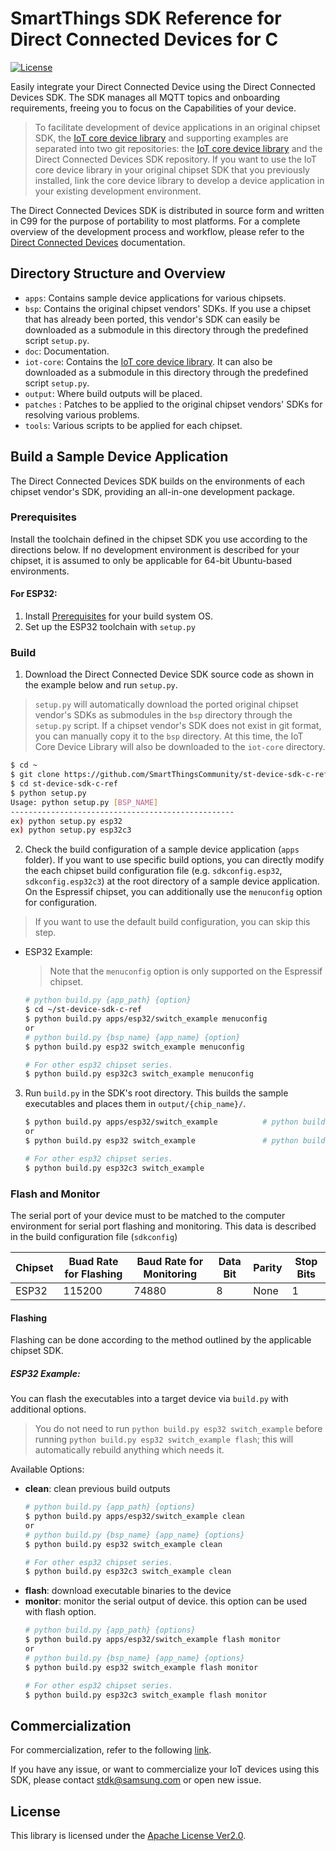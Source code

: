 # SmartThings SDK Reference for Direct Connected Devices for C

[![License](https://img.shields.io/badge/licence-Apache%202.0-brightgreen.svg?style=flat)](LICENSE)

Easily integrate your Direct Connected Device using the Direct Connected Devices SDK. The SDK manages all MQTT topics and onboarding requirements, freeing you to focus on the Capabilities of your device.

> To facilitate development of device applications in an original chipset SDK, the [IoT core device library](https://github.com/SmartThingsCommunity/st-device-sdk-c) and supporting examples are separated into two git repositories:
the [IoT core device library](https://github.com/SmartThingsCommunity/st-device-sdk-c) and the Direct Connected Devices SDK repository. If you want to use the IoT core device library in your original chipset SDK that you previously installed, link the core device library to develop a device application in your existing development environment.

The Direct Connected Devices SDK is distributed in source form and written in C99 for the purpose of portability to most platforms. For a complete overview of the development process and workflow, please refer to the [Direct Connected Devices](https://developer.smartthings.com/docs/devices/direct-connected/get-started) documentation.

## Directory Structure and Overview

- `apps`: Contains sample device applications for various chipsets.
- `bsp`: Contains the original chipset vendors' SDKs.  If you use a chipset that has already been ported, this vendor's SDK can easily be downloaded as a submodule in this directory through the predefined script `setup.py`.
- `doc`: Documentation.
- `iot-core`: Contains the [IoT core device library](https://github.com/SmartThingsCommunity/st-device-sdk-c). It can also be downloaded as a submodule in this directory through the predefined script `setup.py`.
- `output`: Where build outputs will be placed.
- `patches` : Patches to be applied to the original chipset vendors' SDKs for resolving various problems.
- `tools`: Various scripts to be applied for each chipset.

## Build a Sample Device Application

The Direct Connected Devices SDK builds on the environments of each chipset vendor's SDK, providing an all-in-one development package.

### Prerequisites

Install the toolchain defined in the chipset SDK you use according to the directions below. If no development environment is described for your chipset, it is assumed to only be applicable for 64-bit Ubuntu-based environments.

#### For ESP32:
1. Install [Prerequisites](https://docs.espressif.com/projects/esp-idf/en/release-v4.3/esp32/get-started/index.html#step-1-install-prerequisites) for your build system OS.
2. Set up the ESP32 toolchain with `setup.py`

### Build

1. Download the Direct Connected Device SDK source code as shown in the example below and run `setup.py`.

> `setup.py` will automatically download the ported original chipset vendor's SDKs as submodules in the `bsp` directory through the `setup.py` script. If a chipset vendor's SDK does not exist in git format, you can manually copy it to the `bsp` directory. At this time, the IoT Core Device Library will also be downloaded to the `iot-core` directory.

 ```sh
 $ cd ~
 $ git clone https://github.com/SmartThingsCommunity/st-device-sdk-c-ref.git
 $ cd st-device-sdk-c-ref
 $ python setup.py
 Usage: python setup.py [BSP_NAME]
 --------------------------------------------------
 ex) python setup.py esp32
 ex) python setup.py esp32c3
 ```

2. Check the build configuration of a sample device application (`apps` folder). If you want to use specific build options, you can directly modify the each chipset build configuration file (e.g. `sdkconfig.esp32`, `sdkconfig.esp32c3`) at the root directory of a sample device application. On the Espressif chipset, you can additionally use the `menuconfig` option for configuration.

> If you want to use the default build configuration, you can skip this step.

   - ESP32 Example:
     > Note that the `menuconfig` option is only supported on the Espressif chipset.
     ```sh
     # python build.py {app_path} {option}
     $ cd ~/st-device-sdk-c-ref
     $ python build.py apps/esp32/switch_example menuconfig
	 or
     # python build.py {bsp_name} {app_name} {option}
     $ python build.py esp32 switch_example menuconfig

     # For other esp32 chipset series.
     $ python build.py esp32c3 switch_example menuconfig
     ```

3. Run `build.py` in the SDK's root directory. This builds the sample executables and places them in `output/{chip_name}/`.

   ```sh
   $ python build.py apps/esp32/switch_example          # python build.py {app_path}
   or
   $ python build.py esp32 switch_example               # python build.py {bsp_name} {app_name}

   # For other esp32 chipset series.
   $ python build.py esp32c3 switch_example
   ```

### Flash and Monitor

The serial port of your device must to be matched to the computer environment for serial port flashing and monitoring. This data is described in the build configuration file (`sdkconfig`)


|Chipset|Buad Rate for Flashing|Baud Rate for Monitoring|Data Bit|Parity|Stop Bits|
|-------|----------------------|------------------------|--------|------|---|
|ESP32|115200|74880|8|None|1|

#### Flashing

Flashing can be done according to the method outlined by the applicable chipset SDK.

##### ESP32 Example:

You can flash the executables into a target device via `build.py` with additional options.

> You do not need to run `python build.py esp32 switch_example` before running `python build.py esp32 switch_example flash`; this will automatically rebuild anything which needs it.

Available Options:

- **clean**: clean previous build outputs
  ```sh
  # python build.py {app_path} {options}
  $ python build.py apps/esp32/switch_example clean
  or
  # python build.py {bsp_name} {app_name} {options}
  $ python build.py esp32 switch_example clean

  # For other esp32 chipset series.
  $ python build.py esp32c3 switch_example clean
  ```
- **flash**: download executable binaries to the device
- **monitor**: monitor the serial output of device. this option can be used with flash option.
  ```sh
  # python build.py {app_path} {options}
  $ python build.py apps/esp32/switch_example flash monitor
  or
  # python build.py {bsp_name} {app_name} {options}
  $ python build.py esp32 switch_example flash monitor

  # For other esp32 chipset series.
  $ python build.py esp32c3 switch_example flash monitor
  ```

## Commercialization

For commercialization, refer to the following [link](https://github.com/SmartThingsCommunity/st-device-sdk-c/blob/main/doc/Commercialization_Guide).

If you have any issue, or want to commercialize your IoT devices using this SDK, please contact stdk@samsung.com or open new issue.

## License

This library is licensed under the [Apache License Ver2.0](LICENSE).
